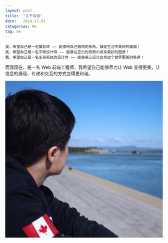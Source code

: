 ```yaml
---
layout: post
title:  "关于自我"
date:   2014-11-01
categories: Me
tag: me
---
```


	我，希望自己是一名摄影师 —— 能够用自己独特的视角，捕捉生活中美好的画面！
	我，希望自己是一名平面设计师 —— 能够在空白的纸面中点染美妙的图景！
	我，希望自己是一名复杂系统的设计师 —— 能够用心设计出令这个世界更美的秩序！

而我现在，是一名 Web 前端工程师，我希望自己能够尽力让 Web 变得更美，让信息的展现、传递和交互的方式变得更和谐。

![Intro](/img/articles/2014-11-01-intro.JPG)
